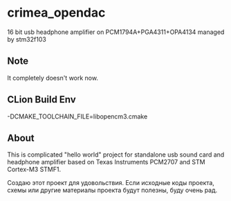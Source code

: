# crimea_opendac
16 bit usb headphone amplifier on PCM1794A+PGA4311+OPA4134 managed by stm32f103

## Note

It completely doesn't work now.

## CLion Build Env

-DCMAKE_TOOLCHAIN_FILE=libopencm3.cmake

## About

This is complicated "hello world" project for standalone usb sound card and headphone amplifier based on Texas Instruments PCM2707 and STM Cortex-M3 STMF1.

Создаю этот проект для удовольствия. Если исходные коды проекта, схемы или другие материалы проекта будут полезны, буду очень рад.
